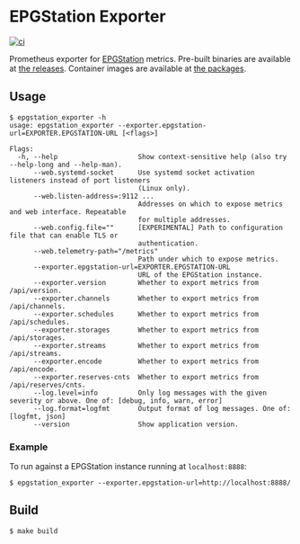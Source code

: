 # EPGStation Exporter

[![ci](https://github.com/coord-e/epgstation_exporter/actions/workflows/ci.yml/badge.svg)](https://github.com/coord-e/epgstation_exporter/actions/workflows/ci.yml)

Prometheus exporter for [EPGStation](https://github.com/l3tnun/EPGStation/) metrics.
Pre-built binaries are available at [the releases](https://github.com/coord-e/epgstation_exporter/releases).
Container images are available at [the packages](https://github.com/coord-e?tab=packages&repo_name=epgstation_exporter).

## Usage

```
$ epgstation_exporter -h
usage: epgstation_exporter --exporter.epgstation-url=EXPORTER.EPGSTATION-URL [<flags>]

Flags:
  -h, --help                    Show context-sensitive help (also try --help-long and --help-man).
      --web.systemd-socket      Use systemd socket activation listeners instead of port listeners
                                (Linux only).
      --web.listen-address=:9112 ...
                                Addresses on which to expose metrics and web interface. Repeatable
                                for multiple addresses.
      --web.config.file=""      [EXPERIMENTAL] Path to configuration file that can enable TLS or
                                authentication.
      --web.telemetry-path="/metrics"
                                Path under which to expose metrics.
      --exporter.epgstation-url=EXPORTER.EPGSTATION-URL
                                URL of the EPGStation instance.
      --exporter.version        Whether to export metrics from /api/version.
      --exporter.channels       Whether to export metrics from /api/channels.
      --exporter.schedules      Whether to export metrics from /api/schedules.
      --exporter.storages       Whether to export metrics from /api/storages.
      --exporter.streams        Whether to export metrics from /api/streams.
      --exporter.encode         Whether to export metrics from /api/encode.
      --exporter.reserves-cnts  Whether to export metrics from /api/reserves/cnts.
      --log.level=info          Only log messages with the given severity or above. One of: [debug, info, warn, error]
      --log.format=logfmt       Output format of log messages. One of: [logfmt, json]
      --version                 Show application version.
```

### Example

To run against a EPGStation instance running at `localhost:8888`:

```shell
$ epgstation_exporter --exporter.epgstation-url=http://localhost:8888/
```

## Build

```shell
$ make build
```

